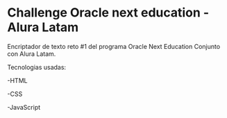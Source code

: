 # Challenge Oracle next education - Alura Latam
Encriptador de texto reto #1 del programa Oracle Next Education Conjunto con Alura Latam.

Tecnologias usadas: 

-HTML

-CSS

-JavaScript

